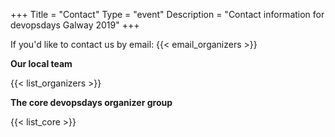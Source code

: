 +++
Title = "Contact"
Type = "event"
Description = "Contact information for devopsdays Galway 2019"
+++

If you'd like to contact us by email: {{< email_organizers >}}

**Our local team**

{{< list_organizers >}}

**The core devopsdays organizer group**

{{< list_core >}}
